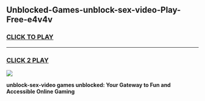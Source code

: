 
## Unblocked-Games-unblock-sex-video-Play-Free-e4v4v
<h3>
<a href="https://premium76.site?title=unblock-sex-video&ref=20M">CLICK TO PLAY</a></h3>
<hr>

<h3>
<a href="https://premium76.site?title=unblock-sex-video&ref=20M">CLICK 2 PLAY</a>
  
</h3>

<a href="https://premium76.site?title=unblock-sex-video&ref=19M"><img src="https://clearcache.store/games.png"></a>


**unblock-sex-video games unblocked: Your Gateway to Fun and Accessible Online Gaming**
